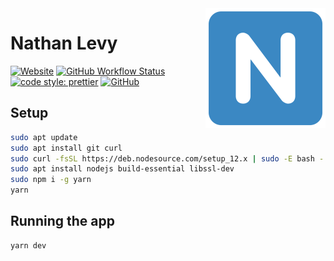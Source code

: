 <!-- markdownlint-disable MD033 MD041 -->

<img src="public/logo192.png" height="192px" align="right" alt="Nathan Levy Logo"/>

# Nathan Levy

[![Website](https://img.shields.io/website?url=https://www.nathanlevy.com)](https://www.nathanlevy.com)
[![GitHub Workflow Status](https://img.shields.io/github/workflow/status/NatelevAU/natelev/Build)](https://github.com/NatelevAU/natelev/actions)
[![code style: prettier](https://img.shields.io/badge/code_style-prettier-ff69b4.svg?label=style)](https://github.com/prettier/prettier)
[![GitHub](https://img.shields.io/github/license/NatelevAU/natelev)](https://choosealicense.com/licenses/isc/)

## Setup

```bash
sudo apt update
sudo apt install git curl
sudo curl -fsSL https://deb.nodesource.com/setup_12.x | sudo -E bash -
sudo apt install nodejs build-essential libssl-dev
sudo npm i -g yarn
yarn
```

## Running the app

```bash
yarn dev
```
